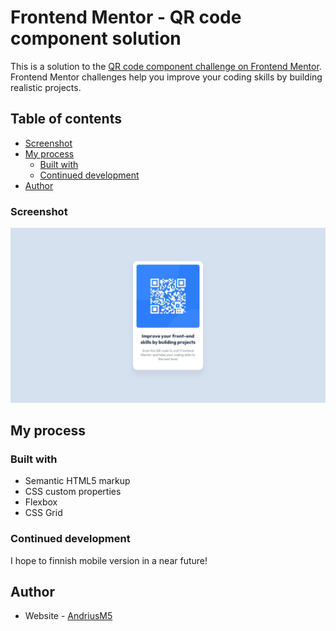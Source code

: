 # Frontend Mentor - QR code component solution

This is a solution to the [QR code component challenge on Frontend Mentor](https://www.frontendmentor.io/challenges/qr-code-component-iux_sIO_H). Frontend Mentor challenges help you improve your coding skills by building realistic projects. 

## Table of contents

- [Screenshot](#screenshot)
- [My process](#my-process)
  - [Built with](#built-with)
  - [Continued development](#continued-development)
- [Author](#author)

### Screenshot

![](.//design/desktop-design.jpg)


## My process

### Built with

- Semantic HTML5 markup
- CSS custom properties
- Flexbox
- CSS Grid


### Continued development

I hope to finnish mobile version in a near future!

## Author

- Website - [AndriusM5](https://github.com/AndriusM5)
